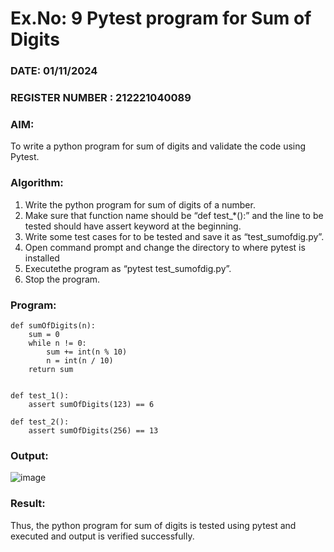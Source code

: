 # Ex.No: 9  Pytest program for Sum of Digits 

### DATE: 01/11/2024                                                                           
### REGISTER NUMBER : 212221040089
### AIM: 
To write a python program for sum of digits and validate the code using Pytest. 
### Algorithm:

1. Write the python program for sum of digits of a number. 
2. Make sure that function name should be “def test_*():” and the line to be tested 
should have assert keyword at the beginning. 
3. Write some test cases for to be tested and save it as “test_sumofdig.py”. 
4. Open command prompt and change the directory to where pytest is installed
5. Executethe program as “pytest test_sumofdig.py”. 
6. Stop the program.

### Program:
```
def sumOfDigits(n):
    sum = 0
    while n != 0:
        sum += int(n % 10)
        n = int(n / 10)
    return sum


def test_1():
    assert sumOfDigits(123) == 6

def test_2():
    assert sumOfDigits(256) == 13

```










### Output:
![image](https://github.com/user-attachments/assets/b273bbea-805d-4f13-826a-a4f99f472cca)



### Result:
Thus, the python program for sum of digits is tested using pytest and executed and output is verified successfully.

